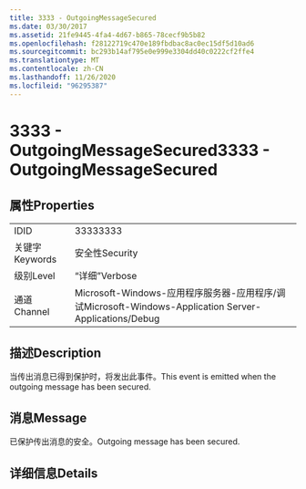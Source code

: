 ```yaml
---
title: 3333 - OutgoingMessageSecured
ms.date: 03/30/2017
ms.assetid: 21fe9445-4fa4-4d67-b865-78cecf9b5b82
ms.openlocfilehash: f28122719c470e189fbdbac8ac0ec15df5d10ad6
ms.sourcegitcommit: bc293b14af795e0e999e3304dd40c0222cf2ffe4
ms.translationtype: MT
ms.contentlocale: zh-CN
ms.lasthandoff: 11/26/2020
ms.locfileid: "96295387"
---
```

# <a name="3333---outgoingmessagesecured"></a><span data-ttu-id="fee4d-102">3333 - OutgoingMessageSecured</span><span class="sxs-lookup"><span data-stu-id="fee4d-102">3333 - OutgoingMessageSecured</span></span>

## <a name="properties"></a><span data-ttu-id="fee4d-103">属性</span><span class="sxs-lookup"><span data-stu-id="fee4d-103">Properties</span></span>  
  
|||  
|-|-|  
|<span data-ttu-id="fee4d-104">ID</span><span class="sxs-lookup"><span data-stu-id="fee4d-104">ID</span></span>|<span data-ttu-id="fee4d-105">3333</span><span class="sxs-lookup"><span data-stu-id="fee4d-105">3333</span></span>|  
|<span data-ttu-id="fee4d-106">关键字</span><span class="sxs-lookup"><span data-stu-id="fee4d-106">Keywords</span></span>|<span data-ttu-id="fee4d-107">安全性</span><span class="sxs-lookup"><span data-stu-id="fee4d-107">Security</span></span>|  
|<span data-ttu-id="fee4d-108">级别</span><span class="sxs-lookup"><span data-stu-id="fee4d-108">Level</span></span>|<span data-ttu-id="fee4d-109">“详细”</span><span class="sxs-lookup"><span data-stu-id="fee4d-109">Verbose</span></span>|  
|<span data-ttu-id="fee4d-110">通道</span><span class="sxs-lookup"><span data-stu-id="fee4d-110">Channel</span></span>|<span data-ttu-id="fee4d-111">Microsoft-Windows-应用程序服务器-应用程序/调试</span><span class="sxs-lookup"><span data-stu-id="fee4d-111">Microsoft-Windows-Application Server-Applications/Debug</span></span>|  
  
## <a name="description"></a><span data-ttu-id="fee4d-112">描述</span><span class="sxs-lookup"><span data-stu-id="fee4d-112">Description</span></span>  

 <span data-ttu-id="fee4d-113">当传出消息已得到保护时，将发出此事件。</span><span class="sxs-lookup"><span data-stu-id="fee4d-113">This event is emitted when the outgoing message has been secured.</span></span>  
  
## <a name="message"></a><span data-ttu-id="fee4d-114">消息</span><span class="sxs-lookup"><span data-stu-id="fee4d-114">Message</span></span>  

 <span data-ttu-id="fee4d-115">已保护传出消息的安全。</span><span class="sxs-lookup"><span data-stu-id="fee4d-115">Outgoing message has been secured.</span></span>  
  
## <a name="details"></a><span data-ttu-id="fee4d-116">详细信息</span><span class="sxs-lookup"><span data-stu-id="fee4d-116">Details</span></span>
